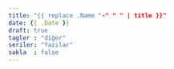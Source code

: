 ```yaml
---
title: "{{ replace .Name "-" " " | title }}"
date: {{ .Date }}
draft: true
tagler : "diğer"
seriler: "Yazılar"
sakla  : false
---
```


